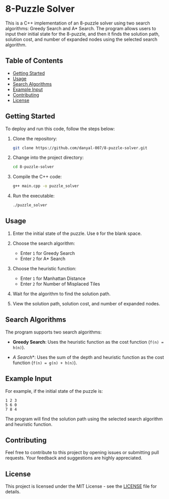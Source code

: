 # 8-Puzzle Solver

This is a C++ implementation of an 8-puzzle solver using two search algorithms: Greedy Search and A* Search. The program allows users to input their initial state for the 8-puzzle, and then it finds the solution path, solution cost, and number of expanded nodes using the selected search algorithm.

## Table of Contents
- [Getting Started](#getting-started)
- [Usage](#usage)
- [Search Algorithms](#search-algorithms)
- [Example Input](#example-input)
- [Contributing](#contributing)
- [License](#license)

## Getting Started

To deploy and run this code, follow the steps below:

1. Clone the repository:

   ```bash
   git clone https://github.com/danyal-007/8-puzzle-solver.git
   ```

2. Change into the project directory:

   ```bash
   cd 8-puzzle-solver
   ```

3. Compile the C++ code:

   ```bash
   g++ main.cpp -o puzzle_solver
   ```

4. Run the executable:

   ```bash
   ./puzzle_solver
   ```

## Usage

1. Enter the initial state of the puzzle. Use `0` for the blank space.

2. Choose the search algorithm:
   - Enter `1` for Greedy Search
   - Enter `2` for A* Search

3. Choose the heuristic function:
   - Enter `1` for Manhattan Distance
   - Enter `2` for Number of Misplaced Tiles

4. Wait for the algorithm to find the solution path.

5. View the solution path, solution cost, and number of expanded nodes.

## Search Algorithms

The program supports two search algorithms:

- **Greedy Search**: Uses the heuristic function as the cost function (`f(n) = h(n)`).

- **A* Search**: Uses the sum of the depth and heuristic function as the cost function (`f(n) = g(n) + h(n)`).

## Example Input

For example, if the initial state of the puzzle is:

```
1 2 3
5 6 0
7 8 4
```

The program will find the solution path using the selected search algorithm and heuristic function.

## Contributing

Feel free to contribute to this project by opening issues or submitting pull requests. Your feedback and suggestions are highly appreciated.

## License

This project is licensed under the MIT License - see the [LICENSE](LICENSE) file for details.

